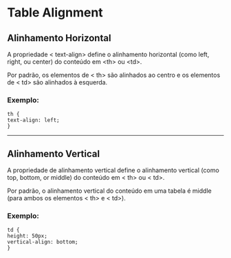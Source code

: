 <h1>Table Alignment</h1>
<h2>Alinhamento Horizontal</h2>
<p>A propriedade < text-align> define o alinhamento horizontal (como left, right, ou center) do conteúdo em &lt;th&gt; ou &lt;td&gt;.</p>
<p>Por padrão, os elementos de < th>  são alinhados ao centro e os elementos de < td> são alinhados à esquerda.</p>
<h3>Exemplo:</h3>

    th {
    text-align: left;
    }
<hr/>
<h2>Alinhamento Vertical</h2>
<p>A propriedade de alinhamento vertical define o alinhamento vertical (como top, bottom, or middle) do conteúdo em < th> ou < td>.</p>
<p>Por padrão, o alinhamento vertical do conteúdo em uma tabela é middle (para ambos os elementos < th> e < td>).</p>
<h3>Exemplo:</h3>

    td {
    height: 50px;
    vertical-align: bottom;
    }